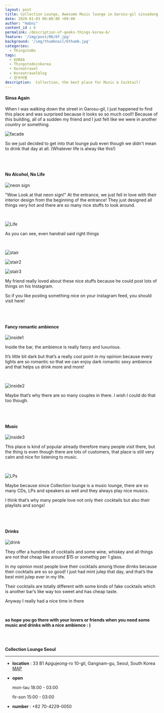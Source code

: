 ```yaml
---
layout: post
title: Collection Lounge, Awesome Music lounge in Garosu-gil sinsadong
date: 2020-01-03 00:00:00 +09:00
author: "Habni"
content_id : 6
permalink: /description-of-geeks-things-korea-6/
feature: '/img/post/06/6f.jpg'
background: '/img/thumbnail/6thumb.jpg'
categories:
  - ThingstoDo
tags:
  - KOREA
  - Thingstodoinkorea
  - Koreatravel
  - Koreatravelblog
  - 한국여행
description:  Collection, the best place for Music & Cocktail!
---
```


#### Sinsa Again

 When I was walking down the street in Garosu-gil, I just happened to find this place and was surprised because it looks so so much cool!! Because of this building, all of a sudden my friend and I just felt like we were in another country or something.

![facade](/img/post/06/6_02.jpg)

 So we just decided to get into that lounge pub even though we didn't mean to drink that day at all. (Whatever life is alway like this!)

<br>

<br>

#### No Alcohol, No Life

![neon sign](/img/post/06/6_03.jpg)

 "Wow Look at that neon sign!"
At the entrance, we just fell in love with their interior design from the beginning of the entrance!
They just designed all things very hot and there are so many nice stuffs to look around.

<br>

![Life](/img/post/06/6_04.jpg)

As you can see, even handrail said right things  

<br>

![stair](/img/post/06/6_05.jpg)

![stair2](/img/post/06/6_07.jpg)

![stair3](/img/post/06/6_06.jpg)

 My friend really loved about these nice stuffs because he could post lots of things on his Instagram.

 So if you like posting something nice on your instagram feed, you should visit here!

<br>

<br>

#### Fancy romantic ambience

![inside1](/img/post/06/6_09.jpg)

 Inside the bar, the ambience is really fancy and luxurious.

It’s little bit dark but that’s a really cool point in my opinion because every lights are so romantic so that we can enjoy dark romantic sexy ambience and that helps us drink more and more!

<br>

![inside2](/img/post/06/6_10.jpg)

Maybe that’s why there are so many couples in there. I wish I could do that too though.

<br>

<br>

#### Music

![inside3](/img/post/06/6_11.jpg)

 This place is kind of popular already therefore many people visit there,  but the thing is even though there are lots of customers, that place is still very calm and nice for listening to music.

<br>

![LPs](/img/post/06/6_12.jpg)

 Maybe because since Collection lounge is a music lounge, there are so many CDs, LPs and speakers as well and they always play nice musics.

 I think that’s why many people love not only their cocktails but also their playlists and songs!

<br>

<br>

#### Drinks

![drink](/img/post/06/6_08.jpg)

 They offer a hundreds of cocktails and some wine, whiskey and all things are not that cheap like around $15 or somethig per 1 glass.

 In my opinion most people love their cocktails among those dirnks because their cocktails are so so good! I just had mint julep that day, and that’s the best mint julep ever in my life.

 Their cocktails are totally different with some kinds of fake cocktails which is another bar’s like way too sweet and has cheap taste.

Anyway I really had a nice time in there

<br>

**so hope you go there with your lovers or friends
when you need some music and drinks with a nice ambience : )**

<br>

<br>

**Collection Lounge Seoul**

<hr>


- **location** : 33 B1 Apgujeong-ro 10-gil, Gangnam-gu, Seoul, South Korea [MAP]([https://www.google.com/maps/place/%EC%84%9C%EC%9A%B8%ED%8A%B9%EB%B3%84%EC%8B%9C+%EA%B0%95%EB%82%A8%EA%B5%AC+%EC%8B%A0%EC%82%AC%EB%8F%99+%EC%95%95%EA%B5%AC%EC%A0%95%EB%A1%9C10%EA%B8%B8+33/@37.5214309,127.0199907,17z/data=!3m1!4b1!4m5!3m4!1s0x357ca3eb166b01fb:0x5e0e63f30b6a5cf6!8m2!3d37.5214267!4d127.0221794](https://www.google.com/maps/place/서울특별시+강남구+신사동+압구정로10길+33/@37.5214309,127.0199907,17z/data=!3m1!4b1!4m5!3m4!1s0x357ca3eb166b01fb:0x5e0e63f30b6a5cf6!8m2!3d37.5214267!4d127.0221794))

- **open**

  mon-tau 18:00 - 03:00

  fir-son 15:00 - 03:00

- **number** : +82 70-4229-0050

  <br>
